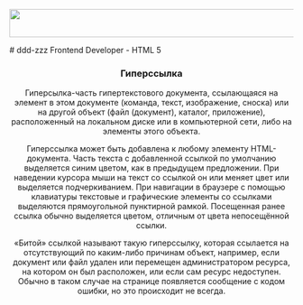 <p><img src="https://photy.org/photos/purple-gradient-wide-photy.org.jpg" width="1500" height="50"></p>
# ddd-zzz Frontend Developer
- HTML 5

<p><center><h3>Гиперссылка</h3><center></p>
<p>Гиперсылка-часть гипертекстового документа, ссылающаяся на элемент в этом документе (команда, текст, изображение, сноска) или на другой объект (файл (документ), каталог, приложение), расположенный на локальном диске или в компьютерной сети, либо на элементы этого объекта.</p>
<p>Гиперссылка может быть добавлена к любому элементу HTML-документа. Часть текста с добавленной ссылкой по умолчанию выделяется синим цветом, как в предыдущем предложении. При наведении курсора мыши на текст со ссылкой он или меняет цвет или выделяется подчеркиванием. При навигации в браузере с помощью клавиатуры текстовые и графические элементы со ссылками выделяются прямоугольной пунктирной рамкой. Посещенная ранее ссылка обычно выделяется цветом, отличным от цвета непосещённой ссылки.</p>
<p>«Битой» ссылкой называют такую гиперссылку, которая ссылается на отсутствующий по каким-либо причинам объект, например, если документ или файл удален или перемещен администратором ресурса, на котором он был расположен, или если сам ресурс недоступен. Обычно в таком случае на странице появляется сообщение с кодом ошибки, но это происходит не всегда.</p> 
